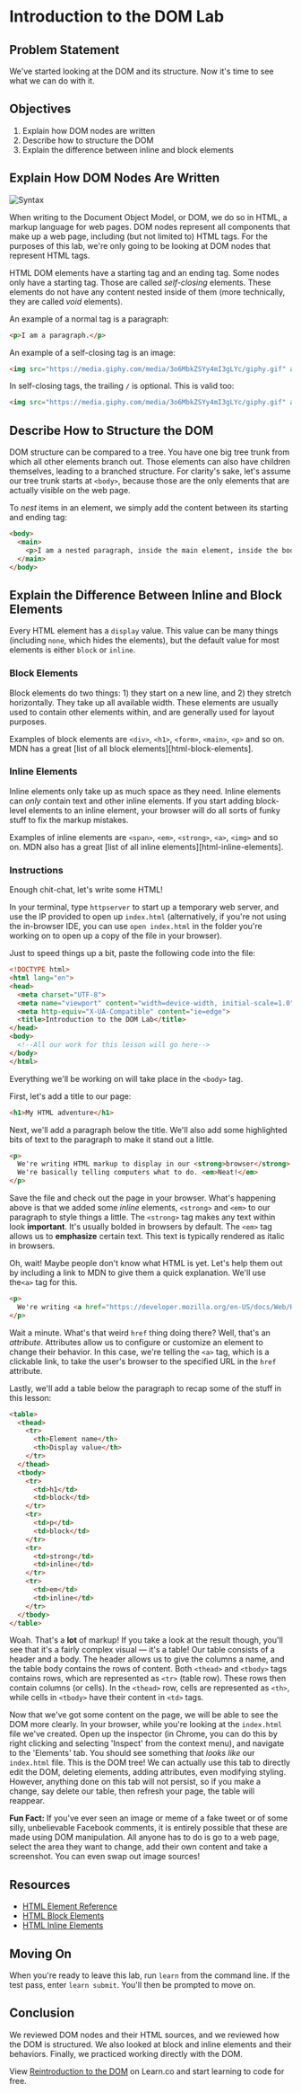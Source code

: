 # Introduction to the DOM Lab

## Problem Statement

We've started looking at the DOM and its structure. Now it's time to see what we
can do with it.

## Objectives

1. Explain how DOM nodes are written
2. Describe how to structure the DOM
3. Explain the difference between inline and block elements

## Explain How DOM Nodes Are Written

![Syntax](https://media.giphy.com/media/3o6MbkZSYy4mI3gLYc/giphy.gif)

When writing to the Document Object Model, or DOM, we do so in HTML, a markup
language for web pages. DOM nodes represent all components that make up a web
page, including (but not limited to) HTML tags. For the purposes of this lab,
we're only going to be looking at DOM nodes that represent HTML tags.

HTML DOM elements have a starting tag and an ending tag. Some nodes only have a
starting tag. Those are called _self-closing_ elements. These elements do not
have any content nested inside of them (more technically, they are called _void_
elements).

An example of a normal tag is a paragraph:

```html
<p>I am a paragraph.</p>
```

An example of a self-closing tag is an image:

```html
<img src="https://media.giphy.com/media/3o6MbkZSYy4mI3gLYc/giphy.gif" alt="A policeman">
```

In self-closing tags, the trailing `/` is optional. This is valid too:

```html
<img src="https://media.giphy.com/media/3o6MbkZSYy4mI3gLYc/giphy.gif" alt="A policeman" />
```

## Describe How to Structure the DOM

DOM structure can be compared to a tree. You have one big tree trunk from which
all other elements branch out. Those elements can also have children
themselves, leading to a branched structure. For clarity's sake, let's assume
our tree trunk starts at `<body>`, because those are the only elements that are
actually visible on the web page.

To _nest_ items in an element, we simply add the content between its starting
and ending tag:

```html
<body>
  <main>
    <p>I am a nested paragraph, inside the main element, inside the body!</p>
  </main>
</body>
```

## Explain the Difference Between Inline and Block Elements

Every HTML element has a `display` value. This value can be many things
(including `none`, which hides the elements), but the default value for most
elements is either `block` or `inline`.

### Block Elements

Block elements do two things: 1) they start on a new line, and 2) they stretch
horizontally. They take up all available width. These elements are usually used
to contain other elements within, and are generally used for layout purposes.

Examples of block elements are `<div>`, `<h1>`, `<form>`, `<main>`, `<p>` and
so on. MDN has a great [list of all block elements][html-block-elements].

### Inline Elements

Inline elements only take up as much space as they need. Inline elements can
_only_ contain text and other inline elements. If you start adding block-level
elements to an inline element, your browser will do all sorts of funky stuff to
fix the markup mistakes.

Examples of inline elements are `<span>`, `<em>`, `<strong>`, `<a>`, `<img>`
and so on. MDN also has a great [list of all inline elements][html-inline-elements].

### Instructions

Enough chit-chat, let's write some HTML! 

In your terminal, type `httpserver` to start up a temporary web server, and use
the IP provided to open up `index.html` (alternatively, if you're not using the
in-browser IDE, you can use `open index.html` in the folder you're working on
to open up a copy of the file in your browser).

Just to speed things up a bit, paste the following code into the file:

```html
<!DOCTYPE html>
<html lang="en">
<head>
  <meta charset="UTF-8">
  <meta name="viewport" content="width=device-width, initial-scale=1.0">
  <meta http-equiv="X-UA-Compatible" content="ie=edge">
  <title>Introduction to the DOM Lab</title>
</head>
<body>
  <!--All our work for this lesson will go here-->
</body>
</html>
```

Everything we'll be working on will take place in the `<body>` tag.

First, let's add a title to our page:

```html
<h1>My HTML adventure</h1>
```

Next, we'll add a paragraph below the title. We'll also add some highlighted
bits of text to the paragraph to make it stand out a little.

```html
<p>
  We're writing HTML markup to display in our <strong>browser</strong>.
  We're basically telling computers what to do. <em>Neat!</em>
</p>
```

Save the file and check out the page in your browser.  What's happening above
is that we added some _inline_ elements, `<strong>` and `<em>` to our paragraph
to style things a little. The `<strong>` tag makes any text within look
**important**. It's usually bolded in browsers by default. The `<em>` tag
allows us to **emphasize** certain text. This text is typically rendered as
italic in browsers.

Oh, wait! Maybe people don't know what HTML is yet. Let's help them out by
including a link to MDN to give them a quick explanation. We'll use the`<a>` tag
for this.

```html
<p>
  We're writing <a href="https://developer.mozilla.org/en-US/docs/Web/HTML">HTML</a> markup to display in our <strong>browser</strong>. We're basically telling computers what to do. <em>Neat!</em>
</p>
```

Wait a minute. What's that weird `href` thing doing there? Well, that's an
_attribute_. Attributes allow us to configure or customize an element to change
their behavior. In this case, we're telling the `<a>` tag, which is a clickable
link, to take the user's browser to the specified URL in the `href` attribute.

Lastly, we'll add a table below the paragraph to recap some of the stuff in
this lesson:

```html
<table>
  <thead>
    <tr>
      <th>Element name</th>
      <th>Display value</th>
    </tr>
  </thead>
  <tbody>
    <tr>
      <td>h1</td>
      <td>block</td>
    </tr>
    <tr>
      <td>p</td>
      <td>block</td>
    </tr>
    <tr>
      <td>strong</td>
      <td>inline</td>
    </tr>
    <tr>
      <td>em</td>
      <td>inline</td>
    </tr>
  </tbody>
</table>
```

Woah. That's a **lot** of markup! If you take a look at the result though,
you'll see that it's a fairly complex visual — it's a table! Our table consists
of a header and a body. The header allows us to give the columns a name, and
the table body contains the rows of content. Both `<thead>` and `<tbody>` tags
contains rows, which are represented as `<tr>` (table row). These rows then
contain columns (or cells). In the `<thead>` row, cells are represented as
`<th>`, while cells in `<tbody>` have their content in `<td>` tags.

Now that we've got some content on the page, we will be able to see the DOM
more clearly. In your browser, while you're looking at the `index.html` file
we've created. Open up the inspector (in Chrome, you can do this by right
clicking and selecting 'Inspect' from the context menu), and navigate to the
'Elements' tab. You should see something that _looks like_ our `index.html`
file. This is the DOM tree! We can actually use this tab to directly edit the
DOM, deleting elements, adding attributes, even modifying styling. However,
anything done on this tab will not persist, so if you make a change, say delete
our table, then refresh your page, the table will reappear.  

**Fun Fact:** If you've ever seen an image or meme of a fake tweet or of some
silly, unbelievable Facebook comments, it is entirely possible that these are
made using DOM manipulation. All anyone has to do is go to a web page, select
the area they want to change, add their own content and take a screenshot. You
can even swap out image sources!

## Resources

- [HTML Element Reference](https://developer.mozilla.org/en-US/docs/Web/HTML/Element)
- [HTML Block Elements](https://developer.mozilla.org/en/docs/Web/HTML/Block-level_elements)
- [HTML Inline Elements](https://developer.mozilla.org/en-US/docs/Web/HTML/Inline_elements)

## Moving On

When you're ready to leave this lab, run `learn` from the command line. If the
test pass, enter `learn submit`. You'll then be prompted to move on.

## Conclusion

We reviewed DOM nodes and their HTML sources, and we reviewed how the DOM is
structured. We also looked at block and inline elements and their behaviors.
Finally, we practiced working directly with the DOM.

<p class='util--hide'>View <a href='https://learn.co/lessons/javascript-reintroduction-to-the-dom'>Reintroduction to the DOM</a> on Learn.co and start learning to code for free.</p>
